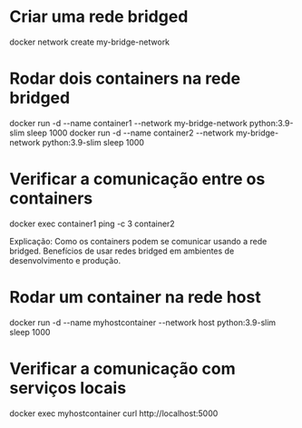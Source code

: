 # Criar uma rede bridged
docker network create my-bridge-network

# Rodar dois containers na rede bridged
docker run -d --name container1 --network my-bridge-network python:3.9-slim sleep 1000
docker run -d --name container2 --network my-bridge-network python:3.9-slim sleep 1000

# Verificar a comunicação entre os containers
docker exec container1 ping -c 3 container2


Explicação:
Como os containers podem se comunicar usando a rede bridged.
Benefícios de usar redes bridged em ambientes de desenvolvimento e produção.


# Rodar um container na rede host
docker run -d --name myhostcontainer --network host python:3.9-slim sleep 1000

# Verificar a comunicação com serviços locais
docker exec myhostcontainer curl http://localhost:5000

